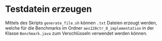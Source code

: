# Testdatein erzeugen

Mittels des Skripts `generate_file.sh` können `.txt` Dateien erzeugt werden, welche für die Benchmarks im Ordner `aes128ctr_0_implementation` in der Klasse `Benchmark.java` zum Verschlüsseln verwendet werden können.

